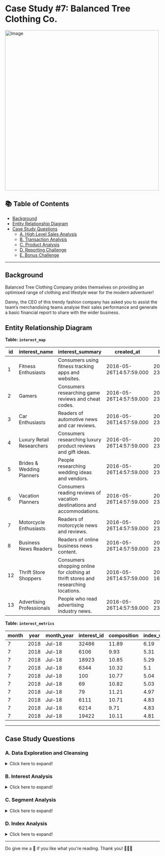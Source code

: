 # Case Study #7:  Balanced Tree Clothing Co.

<img src="https://i.ibb.co/MkdXRK5/7.png" alt="Image" width="500" height="520">

## 📚 Table of Contents
- [Background](#background)
- [Entity Relationship Diagram](#entity-relationship-diagram)
- [Case Study Questions](#case-study-questions)
  - [A. High Level Sales Analysis](#a-high-level-sales-analysis)
  - [B. Transaction Analysis](#b-transaction-analysis)
  - [C. Product Analysis](#c-product-analysis)
  - [D. Reporting Challenge](#d-reporting-challenge)
  - [E. Bonus Challenge](#e-bonus-challenge)
  
***

## Background

Balanced Tree Clothing Company prides themselves on providing an optimised range of clothing and lifestyle wear for the modern adventurer!

Danny, the CEO of this trendy fashion company has asked you to assist the team’s merchandising teams analyse their sales performance and generate a basic financial report to share with the wider business.

## Entity Relationship Diagram

**Table: `interest_map`**

| id | interest_name             | interest_summary                                                                   | created_at              | last_modified           |
|----|---------------------------|------------------------------------------------------------------------------------|-------------------------|-------------------------|
| 1  | Fitness Enthusiasts       | Consumers using fitness tracking apps and websites.                                | 2016-05-26T14:57:59.000 | 2018-05-23T11:30:12.000 |
| 2  | Gamers                    | Consumers researching game reviews and cheat codes.                                | 2016-05-26T14:57:59.000 | 2018-05-23T11:30:12.000 |
| 3  | Car Enthusiasts           | Readers of automotive news and car reviews.                                        | 2016-05-26T14:57:59.000 | 2018-05-23T11:30:12.000 |
| 4  | Luxury Retail Researchers | Consumers researching luxury product reviews and gift ideas.                       | 2016-05-26T14:57:59.000 | 2018-05-23T11:30:12.000 |
| 5  | Brides & Wedding Planners | People researching wedding ideas and vendors.                                      | 2016-05-26T14:57:59.000 | 2018-05-23T11:30:12.000 |
| 6  | Vacation Planners         | Consumers reading reviews of vacation destinations and accommodations.             | 2016-05-26T14:57:59.000 | 2018-05-23T11:30:13.000 |
| 7  | Motorcycle Enthusiasts    | Readers of motorcycle news and reviews.                                            | 2016-05-26T14:57:59.000 | 2018-05-23T11:30:13.000 |
| 8  | Business News Readers     | Readers of online business news content.                                           | 2016-05-26T14:57:59.000 | 2018-05-23T11:30:12.000 |
| 12 | Thrift Store Shoppers     | Consumers shopping online for clothing at thrift stores and researching locations. | 2016-05-26T14:57:59.000 | 2018-03-16T13:14:00.000 |
| 13 | Advertising Professionals | People who read advertising industry news.                                         | 2016-05-26T14:57:59.000 | 2018-05-23T11:30:12.000 |

**Table: `interest_metrics`**

| month | year | month_year | interest_id | composition | index_value | ranking | percentile_ranking |
|-------|------|------------|-------------|-------------|-------------|---------|--------------------|
| 7     | 2018 | Jul-18     | 32486       | 11.89       | 6.19        | 1       | 99.86              |
| 7     | 2018 | Jul-18     | 6106        | 9.93        | 5.31        | 2       | 99.73              |
| 7     | 2018 | Jul-18     | 18923       | 10.85       | 5.29        | 3       | 99.59              |
| 7     | 2018 | Jul-18     | 6344        | 10.32       | 5.1         | 4       | 99.45              |
| 7     | 2018 | Jul-18     | 100         | 10.77       | 5.04        | 5       | 99.31              |
| 7     | 2018 | Jul-18     | 69          | 10.82       | 5.03        | 6       | 99.18              |
| 7     | 2018 | Jul-18     | 79          | 11.21       | 4.97        | 7       | 99.04              |
| 7     | 2018 | Jul-18     | 6111        | 10.71       | 4.83        | 8       | 98.9               |
| 7     | 2018 | Jul-18     | 6214        | 9.71        | 4.83        | 8       | 98.9               |
| 7     | 2018 | Jul-18     | 19422       | 10.11       | 4.81        | 10      | 98.63              |

***

## Case Study Questions

### A. Data Exploration and Cleansing
<details>
<summary>
Click here to expand!
</summary>

View my solution [here](https://github.com/papa28x4/danny-ma-sql-challenge/blob/main/Case%20Study%20%238:%20Fresh%20Segments/A.%20Data%20Exploration%20and%20Cleansing.md)

1. Update the `fresh_segments.interest_metrics` table by modifying the `month_year` column to be a date data type with the start of the month
2. What is count of records in the `fresh_segments.interest_metrics` for each `month_year` value sorted in chronological order (earliest to latest) with the `null` values appearing first?
3. What do you think we should do with these `null` values in the `fresh_segments.interest_metrics`?
4. How many `interest_id` values exist in the `fresh_segments.interest_metrics` table but not in the `fresh_segments.interest_map` table? What about the other way around?
5. Summarise the id values in the `fresh_segments.interest_map` by its total record count in this table
6. What sort of table join should we perform for our analysis and why? Check your logic by checking the rows where 'interest_id = 21246' in your joined output and include all columns from `fresh_segments.interest_metrics` and all columns from `fresh_segments.interest_map` except from the id column.
7. Are there any records in your joined table where the `month_year` value is before the `created_at` value from the `fresh_segments.interest_map` table? Do you think these values are valid and why?

</details>  
  
### B. Interest Analysis
<details>
<summary>
Click here to expand!
</summary>
  
View my solution [here](https://github.com/papa28x4/danny-ma-sql-challenge/blob/main/Case%20Study%20%238:%20Fresh%20Segments/B.%20Interest%20Analysis.md).
  
1. Which interests have been present in all `month_year` dates in our dataset?
2. Using this same total_months measure - calculate the cumulative percentage of all records starting at 14 months - which total_months value passes the 90% cumulative percentage value?
3. If we were to remove all `interest_id` values which are lower than the `total_months` value we found in the previous question - how many total data points would we be removing?
4. Does this decision make sense to remove these data points from a business perspective? Use an example where there are all 14 months present to a removed interest example for your arguments - think about what it means to have less months present from a segment perspective. 
5. If we include all of our interests regardless of their counts - how many unique interests are there for each month?
  
</details> 

### C. Segment Analysis
<details>
<summary>
Click here to expand!
</summary>
  
View my solution [here]().
  
1. Using the complete dataset - which are the top 10 and bottom 10 interests which have the largest composition values in any month_year? Only use the maximum composition value for each interest but you must keep the corresponding month_year
2. Which 5 interests had the lowest average ranking value?
3. Which 5 interests had the largest standard deviation in their percentile_ranking value?
4. For the 5 interests found in the previous question - what was minimum and maximum percentile_ranking values for each interest and its corresponding year_month value? Can you describe what is happening for these 5 interests?
5. How would you describe our customers in this segment based off their composition and ranking values? What sort of products or services should we show to these customers and what should we avoid?

</details>

### D. Index Analysis
<details>
<summary>
Click here to expand!
</summary>
  
View my solution [here]().

The `index_value` is a measure which can be used to reverse calculate the average composition for Fresh Segments’ clients. Average composition can be calculated by dividing the composition column by the index_value column rounded to 2 decimal places.

1. What is the top 10 interests by the average composition for each month?
2. For all of these top 10 interests - which interest appears the most often?
3. What is the average of the average composition for the top 10 interests for each month?
4. What is the 3 month rolling average of the max average composition value from September 2018 to August 2019 and include the previous top ranking interests in the same output shown below.
5. Provide a possible reason why the max average composition might change from month to month? Could it signal something is not quite right with the overall business model for Fresh Segments?

</details> 

***

Do give me a 🌟 if you like what you're reading. Thank you! 🙆🏻‍♀️
